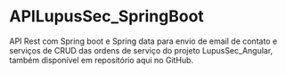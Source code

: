 # APILupusSec_SpringBoot
 API Rest com Spring boot e Spring data para envio de email de contato e serviços de CRUD das ordens de serviço do projeto LupusSec_Angular, também disponível em repositório aqui no GitHub.
